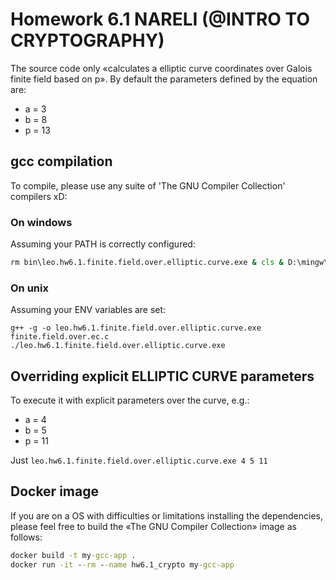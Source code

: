 # Homework 6.1 NARELI (@INTRO TO CRYPTOGRAPHY)

The source code only «calculates a elliptic curve coordinates over Galois finite field based on p». By default the parameters defined by the equation are:

* a = 3
* b = 8
* p = 13

## gcc compilation

To  compile, please use any suite of 'The GNU Compiler Collection' compilers xD:

### On windows

Assuming your PATH is correctly configured:

```bat ('*.bat', '*.cmd')
rm bin\leo.hw6.1.finite.field.over.elliptic.curve.exe & cls & D:\mingw\bin\g++.exe -g -o bin/leo.hw6.1.finite.field.over.elliptic.curve.exe finite.field.over.ec.c & bin\leo.hw6.1.finite.field.over.elliptic.curve.exe
```

### On unix

Assuming your ENV variables are set:

```shell ('*.sh', '*.bash')
g++ -g -o leo.hw6.1.finite.field.over.elliptic.curve.exe finite.field.over.ec.c
./leo.hw6.1.finite.field.over.elliptic.curve.exe
```

## Overriding explicit ELLIPTIC CURVE parameters

To execute it with explicit parameters over the curve, e.g.:

* a = 4
* b = 5
* p = 11

Just `leo.hw6.1.finite.field.over.elliptic.curve.exe 4 5 11`

## Docker image

If you are on a OS with difficulties or limitations installing the dependencies, please feel free to build the «The GNU Compiler Collection» image as follows:

```bat ('*.bat', '*.cmd')
docker build -t my-gcc-app .
docker run -it --rm --name hw6.1_crypto my-gcc-app
```